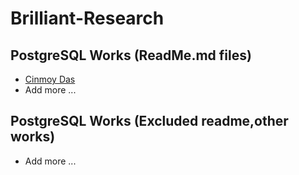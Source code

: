 # Brilliant-Research

## PostgreSQL Works (ReadMe.md files)

- [Cinmoy Das](https://github.com/cinmoy98/PostgreSQL-tutorial-documentation)
- Add more ...

## PostgreSQL Works (Excluded readme,other works)

- Add more ...
